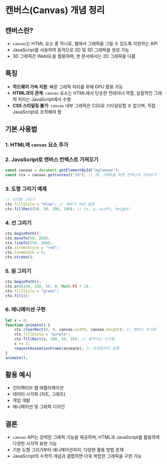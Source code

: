 # 캔버스(Canvas) 개념 정리

## 캔버스란?
- `canvas`는 HTML 요소 중 하나로, 웹에서 그래픽을 그릴 수 있도록 지원하는 API
- JavaScript를 사용하여 동적으로 2D 및 3D 그래픽을 생성 가능
- 3D 그래픽은 WebGL을 활용하며, 본 문서에서는 2D 그래픽을 다룸

## 특징
- **하드웨어 가속 지원**: 빠른 그래픽 처리를 위해 GPU 활용 가능
- **HTML과의 관계**: `canvas` 요소는 HTML에서 단순한 컨테이너 역할, 실질적인 그래픽 처리는 JavaScript에서 수행
- **CSS 스타일링 불가**: `canvas` 내부 그래픽은 CSS로 스타일링할 수 없으며, 직접 JavaScript로 조작해야 함

## 기본 사용법

### 1. HTML에 `canvas` 요소 추가

### 2. JavaScript로 캔버스 컨텍스트 가져오기

```javascript
const canvas = document.getElementById("myCanvas");
const ctx = canvas.getContext("2d"); // 2D 그래픽을 위한 컨텍스트 가져오기
```

### 3. 도형 그리기 예제

```javascript
// 사각형 그리기
ctx.fillStyle = "blue"; // 채우기 색상 설정
ctx.fillRect(50, 50, 200, 100); // (x, y, width, height)
```

### 4. 선 그리기

```javascript
ctx.beginPath();
ctx.moveTo(50, 200);
ctx.lineTo(250, 300);
ctx.strokeStyle = "red";
ctx.lineWidth = 5;
ctx.stroke();
```

### 5. 원 그리기

```javascript
ctx.beginPath();
ctx.arc(150, 150, 50, 0, Math.PI * 2);
ctx.fillStyle = "green";
ctx.fill();
```

### 6. 애니메이션 구현

```javascript
let x = 0;
function animate() {
    ctx.clearRect(0, 0, canvas.width, canvas.height); // 캔버스 초기화
    ctx.fillStyle = "purple";
    ctx.fillRect(x, 100, 50, 50); // 움직이는 사각형
    x += 2;
    requestAnimationFrame(animate); // 프레임마다 실행
}
animate();
```

## 활용 예시
- 인터랙티브 웹 애플리케이션
- 데이터 시각화 (차트, 그래프)
- 게임 개발
- 애니메이션 및 그래픽 디자인

## 결론
- `canvas` API는 강력한 그래픽 기능을 제공하며, HTML과 JavaScript를 활용하여 다양한 시각적 표현 가능
- 기본 도형 그리기부터 애니메이션까지, 다양한 활용 방법 존재
- JavaScript의 수학적 개념과 결합하면 더욱 복잡한 그래픽을 구현 가능